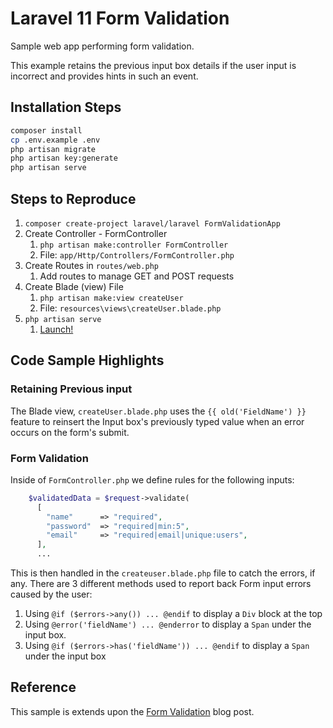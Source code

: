 # Laravel 11 Form Validation

Sample web app performing form validation.

This example retains the previous input box details if the user input is incorrect and provides hints in such an event.

## Installation Steps

```sh
composer install
cp .env.example .env
php artisan migrate
php artisan key:generate
php artisan serve
```

## Steps to Reproduce

1. `composer create-project laravel/laravel FormValidationApp`
2. Create Controller - FormController
   1. `php artisan make:controller FormController`
   2. File: `app/Http/Controllers/FormController.php`
3. Create Routes in `routes/web.php`
   1. Add routes to manage GET and POST requests
4. Create Blade (view) File
   1. `php artisan make:view createUser`
   2. File: `resources\views\createUser.blade.php`
5. `php artisan serve`
   1. [Launch!](http://localhost:8000/users/create)

## Code Sample Highlights

### Retaining Previous input

The Blade view, `createUser.blade.php` uses the `{{ old('FieldName') }}` feature to reinsert the Input box's previously typed value when an error occurs on the form's submit.

### Form Validation

Inside of `FormController.php` we define rules for the following inputs:

```php
    $validatedData = $request->validate(
      [
        "name"      => "required",
        "password"  => "required|min:5",
        "email"     => "required|email|unique:users",
      ],
      ...
```

This is then handled in the `createuser.blade.php` file to catch the errors, if any. There are 3 different methods used to report back Form input errors caused by the user:

1. Using `@if ($errors->any()) ... @endif` to display a `Div` block at the top
2. Using `@error('fieldName') ... @enderror` to display a `Span` under the input box.
3. Using `@if ($errors->has('fieldName')) ... @endif` to display a `Span` under the input box

## Reference

This sample is extends upon the [Form Validation](https://www.itsolutionstuff.com/post/laravel-11-form-validation-example-tutorialexample.html) blog post.
